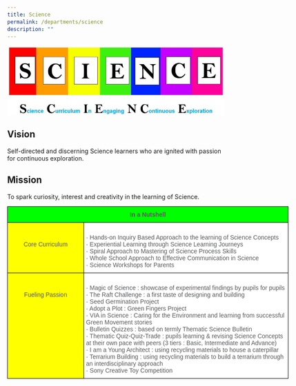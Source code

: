 ```yaml
---
title: Science
permalink: /departments/science
description: ""
---
```

![](/images/Science.jpeg)

## Vision

Self-directed and discerning Science learners who are ignited with passion for continuous exploration.  
  

## Mission

To spark curiosity, interest and creativity in the learning of Science.

<style type="text/css">
.tg  {border-collapse:collapse;border-spacing:0;}
.tg td{border-color:black;border-style:solid;border-width:1px;font-family:Arial, sans-serif;font-size:14px;
  overflow:hidden;padding:10px 5px;word-break:normal;}
.tg th{border-color:black;border-style:solid;border-width:1px;font-family:Arial, sans-serif;font-size:14px;
  font-weight:normal;overflow:hidden;padding:10px 5px;word-break:normal;}
.tg .tg-mzni{background-color:#FFF;color:#58595B;text-align:left;vertical-align:top}
.tg .tg-17il{background-color:#0F0;color:#58595B;font-weight:bold;text-align:center;vertical-align:top}
.tg .tg-yum2{background-color:#FF0;color:#58595B;text-align:center;vertical-align:top}
</style>
<table class="tg" style="undefined;table-layout: fixed; width: 652px">
<colgroup>
<col style="width: 177px">
<col style="width: 475px">
</colgroup>
<tbody>
  <tr>
    <td class="tg-17il" colspan="2">In a Nutshell</td>
  </tr>
  <tr>
    <td class="tg-yum2"><br><br>Core Curriculum</td>
    <td class="tg-mzni"><br>·       Hands-on Inquiry Based Approach to the learning of Science Concepts<br>·       Experiential Learning through Science Learning Journeys<br>·       Spiral Approach to Mastering of Science Process Skills<br>·       Whole School Approach to Effective Communication in Science<br>·       Science Workshops for Parents<br></td>
  </tr>
  <tr>
    <td class="tg-yum2"><br><br>Fueling Passion</td>
    <td class="tg-mzni"><br>·      Magic of Science : showcase of experimental findings by pupils for pupils<br>·      The Raft Challenge : a first taste of designing and building<br>·       Seed Germination Project<br>·       Adopt a Plot : Green Fingers Project<br>·       VIA in Science : Caring for the Environment and learning from successful Green Movement stories<br>·      Bulletin Quizzes : based on termly Thematic Science Bulletin<br>·       Thematic Quiz-Quiz-Trade : pupils learning &amp; revising Science Concepts at their own pace with peers             (3 tiers : Basic, Intermediate and Advance)<br>·       I am a Young Architect : using recycling materials to house a caterpillar<br>·      Terrarium Building : using recycling materials to build a terrarium through an interdisciplinary approach<br>·       Sony Creative Toy Competition</td>
  </tr>
</tbody>
</table>